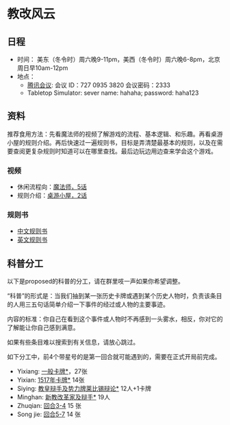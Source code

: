 # 教改风云

## 日程
- 时间： 美东（冬令时）周六晚9-11pm，美西（冬令时）周六晚6-8pm，北京周日早10am-12pm
- 地点：
  - [腾讯会议](https://voovmeeting.com/s/L632Z0IV12ys):  会议 ID：727 0935 3820 会议密码：2333
  - Tabletop Simulator: sever name: hahaha; password: haha123

## 资料

推荐食用方法：先看魔法师的视频了解游戏的流程、基本逻辑、和乐趣。再看桌游小屋的规则介绍。再后快速过一遍规则书，目标是弄清楚最基本的规则，以及在需要查阅更复杂规则时知道可以在哪里查找。最后边玩边用边查来学会这个游戏。

### 视频
- 休闲流程向：[魔法师，5话](https://www.bilibili.com/video/BV1NJ411G7xU)
- 规则介绍：[桌游小屋，2话](https://www.bilibili.com/video/BV1754y1U7px)

### 规则书
- [中文规则书](https://github.com/yixiangLuo/HereIStand/blob/main/rulebook/HereIStand-%E4%B8%AD%E6%96%87%E8%A7%84%E5%88%99.pdf)
- [英文规则书](https://github.com/yixiangLuo/HereIStand/blob/main/rulebook/HereIStand-Rulebook.pdf)

## 科普分工

以下是proposed的科普的分工，请在群里吱一声如果你希望调整。

“科普”的形式是：当我们抽到某一张历史卡牌或遇到某个历史人物时，负责该条目的人用三五句话简单介绍一下事件的经过或人物的主要事迹。

内容的标准：你自己在看到这个事件或人物时不再感到一头雾水，相反，你对它的了解能让你自己感到满意。

如果有些条目难以搜索到有关信息，请放心跳过。

如下分工中，前4个带星号的是第一回合就可能遇到的，需要在正式开局前完成。

- Yixiang: [一般卡牌*](https://github.com/yixiangLuo/HereIStand/blob/main/cards/%E4%B8%80%E8%88%AC%E5%8D%A1%E7%89%8C.jpg)，27张
- Yixian: [1517年卡牌*](https://github.com/yixiangLuo/HereIStand/blob/main/cards/1517%E5%B9%B4%E5%8D%A1%E7%89%8C.jpg) 14张
- Siying: [教皇辩手及势力牌莱比锡辩论*](https://github.com/yixiangLuo/HereIStand/blob/main/cards/%E6%95%99%E7%9A%87%E8%BE%A9%E6%89%8B%E5%8F%8A%E5%8A%BF%E5%8A%9B%E7%89%8C%E8%8E%B1%E6%AF%94%E9%94%A1%E8%BE%A9%E8%AE%BA.jpg) 12人+1卡牌
- Minghan: [新教改革家及辩手*](https://github.com/yixiangLuo/HereIStand/blob/main/cards/%E6%96%B0%E6%95%99%E6%94%B9%E9%9D%A9%E5%AE%B6%E5%8F%8A%E8%BE%A9%E6%89%8B.jpg) 19人
- Zhuqian: [回合3-4](https://github.com/yixiangLuo/HereIStand/blob/main/cards/%E5%9B%9E%E5%90%883-4.jpg) 15 张
- Song jie: [回合5-7](https://github.com/yixiangLuo/HereIStand/blob/main/cards/%E5%9B%9E%E5%90%885-7.jpg) 14 张
